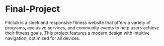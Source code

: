 # Final-Project
Fitclub is a sleek and responsive fitness website that offers a variety of programs, exclusive services, and community events to help users achieve their fitness goals. This project features a modern design with intuitive navigation, optimized for all devices.
